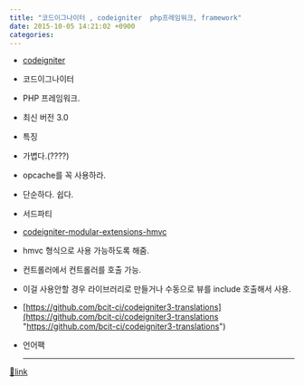 ```yaml
---
title: "코드이그나이터 , codeigniter  php프레임워크, framework"
date: 2015-10-05 14:21:02 +0900
categories: 
---
```

  

- [codeigniter](http://www.codeigniter.com/ "codeigniter")
- 코드이그나이터
- PHP 프레임워크.
- 최신 버전 3.0
- 특징
- 가볍다.(????)
- opcache를 꼭 사용하라.

- 단순하다. 쉽다. 


- 서드파티
- [codeigniter-modular-extensions-hmvc](https://github.com/Bigwebmaster/codeigniter-modular-extensions-hmvc/tree/master/third_party/MX "codeigniter-modular-extensions-hmvc")
- hmvc 형식으로 사용 가능하도록 해줌.
- 컨트롤러에서 컨트롤러를 호출 가능.
- 이걸 사용안할 경우 라이브러리로 만들거나 수동으로 뷰를 include 호출해서 사용.

- [https://github.com/bcit-ci/codeigniter3-translations](https://github.com/bcit-ci/codeigniter3-translations "https://github.com/bcit-ci/codeigniter3-translations")
- 언어팩





  ***
[🔗link](http://www.mins01.com/mh/tech/read/972)
